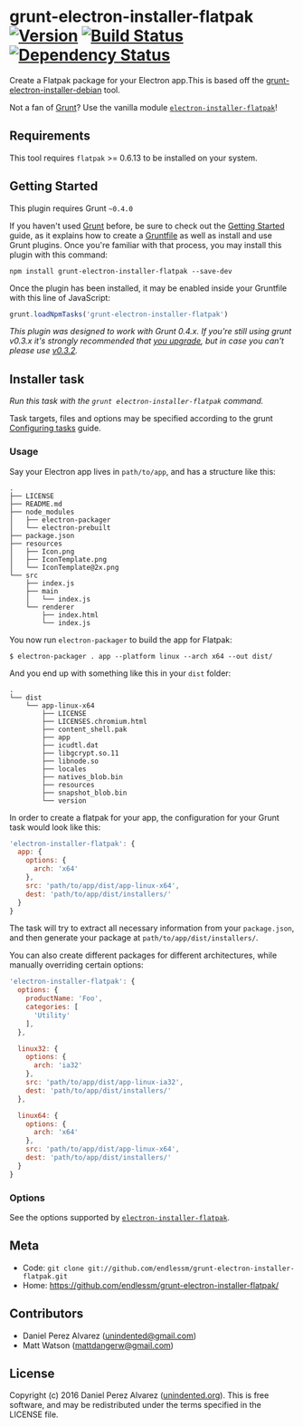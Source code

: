 # grunt-electron-installer-flatpak [![Version](https://img.shields.io/npm/v/grunt-electron-installer-flatpak.svg)](https://www.npmjs.com/package/grunt-electron-installer-flatpak) [![Build Status](https://img.shields.io/travis/endlessm/grunt-electron-installer-flatpak.svg)](http://travis-ci.org/endlessm/grunt-electron-installer-flatpak) [![Dependency Status](https://img.shields.io/gemnasium/endlessm/grunt-electron-installer-flatpak.svg)](https://gemnasium.com/endlessm/grunt-electron-installer-flatpak)

Create a Flatpak package for your Electron app.This is based off the
[grunt-electron-installer-debian](https://github.com/unindented/grunt-electron-installer-debian)
tool.

Not a fan of [Grunt](http://gruntjs.com/)? Use the vanilla module [`electron-installer-flatpak`](https://github.com/endlessm/electron-installer-flatpak)!


## Requirements

This tool requires `flatpak` >= 0.6.13 to be installed on your system.


## Getting Started

This plugin requires Grunt `~0.4.0`

If you haven't used [Grunt](http://gruntjs.com/) before, be sure to check out the [Getting Started](http://gruntjs.com/getting-started) guide, as it explains how to create a [Gruntfile](http://gruntjs.com/sample-gruntfile) as well as install and use Grunt plugins. Once you're familiar with that process, you may install this plugin with this command:

```shell
npm install grunt-electron-installer-flatpak --save-dev
```

Once the plugin has been installed, it may be enabled inside your Gruntfile with this line of JavaScript:

```js
grunt.loadNpmTasks('grunt-electron-installer-flatpak')
```

*This plugin was designed to work with Grunt 0.4.x. If you're still using grunt v0.3.x it's strongly recommended that [you upgrade](http://gruntjs.com/upgrading-from-0.3-to-0.4), but in case you can't please use [v0.3.2](https://github.com/gruntjs/grunt-contrib-copy/tree/grunt-0.3-stable).*


## Installer task

_Run this task with the `grunt electron-installer-flatpak` command._

Task targets, files and options may be specified according to the grunt [Configuring tasks](http://gruntjs.com/configuring-tasks) guide.

### Usage

Say your Electron app lives in `path/to/app`, and has a structure like this:

```
.
├── LICENSE
├── README.md
├── node_modules
│   ├── electron-packager
│   └── electron-prebuilt
├── package.json
├── resources
│   ├── Icon.png
│   ├── IconTemplate.png
│   └── IconTemplate@2x.png
└── src
    ├── index.js
    ├── main
    │   └── index.js
    └── renderer
        ├── index.html
        └── index.js
```

You now run `electron-packager` to build the app for Flatpak:

```
$ electron-packager . app --platform linux --arch x64 --out dist/
```

And you end up with something like this in your `dist` folder:

```
.
└── dist
    └── app-linux-x64
        ├── LICENSE
        ├── LICENSES.chromium.html
        ├── content_shell.pak
        ├── app
        ├── icudtl.dat
        ├── libgcrypt.so.11
        ├── libnode.so
        ├── locales
        ├── natives_blob.bin
        ├── resources
        ├── snapshot_blob.bin
        └── version
```

In order to create a flatpak for your app, the configuration for your Grunt task would look like this:

```js
'electron-installer-flatpak': {
  app: {
    options: {
      arch: 'x64'
    },
    src: 'path/to/app/dist/app-linux-x64',
    dest: 'path/to/app/dist/installers/'
  }
}
```

The task will try to extract all necessary information from your `package.json`, and then generate your package at `path/to/app/dist/installers/`.

You can also create different packages for different architectures, while manually overriding certain options:

```js
'electron-installer-flatpak': {
  options: {
    productName: 'Foo',
    categories: [
      'Utility'
    ],
  },

  linux32: {
    options: {
      arch: 'ia32'
    },
    src: 'path/to/app/dist/app-linux-ia32',
    dest: 'path/to/app/dist/installers/'
  },

  linux64: {
    options: {
      arch: 'x64'
    },
    src: 'path/to/app/dist/app-linux-x64',
    dest: 'path/to/app/dist/installers/'
  }
}
```

### Options

See the options supported by [`electron-installer-flatpak`](https://github.com/endlessm/electron-installer-flatpak#options).


## Meta

* Code: `git clone git://github.com/endlessm/grunt-electron-installer-flatpak.git`
* Home: <https://github.com/endlessm/grunt-electron-installer-flatpak/>


## Contributors

* Daniel Perez Alvarez ([unindented@gmail.com](mailto:unindented@gmail.com))
* Matt Watson ([mattdangerw@gmail.com](mailto:mattdangerw@gmail.com))


## License

Copyright (c) 2016 Daniel Perez Alvarez ([unindented.org](https://unindented.org/)). This is free software, and may be redistributed under the terms specified in the LICENSE file.
